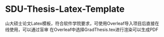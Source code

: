 # SDU-Thesis-Latex-Template
山大硕士论文Latex模板，符合软件学院要求，可使用Overleaf导入项目后直接在线使用，可以通过盲审
在Overleaf中选择GradThesis.tex进行渲染可以生成PDF
